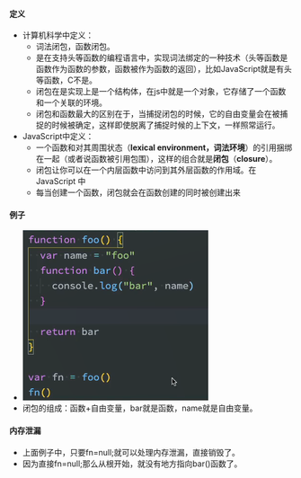 #### 定义

- 计算机科学中定义：
  - 词法闭包，函数闭包。
  - 是在支持头等函数的编程语言中，实现词法绑定的一种技术（头等函数是函数作为函数的参数，函数被作为函数的返回），比如JavaScript就是有头等函数，C不是。
  - 闭包在是实现上是一个结构体，在js中就是一个对象，它存储了一个函数和一个关联的环境。
  - 闭包和函数最大的区别在于，当捕捉闭包的时候，它的自由变量会在被捕捉的时候被确定，这样即使脱离了捕捉时候的上下文，一样照常运行。
- JavaScript中定义：
  -  一个函数和对其周围状态（**lexical environment，词法环境**）的引用捆绑在一起（或者说函数被引用包围），这样的组合就是**闭包**（**closure**）。
  - 闭包让你可以在一个内层函数中访问到其外层函数的作用域。在 JavaScript 中
  - 每当创建一个函数，闭包就会在函数创建的同时被创建出来 

#### 例子

- ![1637249775904](.\assets\1637249775904.png)
- 闭包的组成：函数+自由变量，bar就是函数，name就是自由变量。

#### 内存泄漏

- 上面例子中，只要fn=null;就可以处理内存泄漏，直接销毁了。
- 因为直接fn=null;那么从根开始，就没有地方指向bar()函数了。



